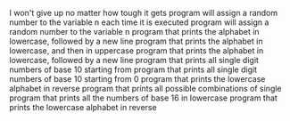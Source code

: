 I won't give up no matter how tough it gets
program will assign a random number to the variable n each time it is executed
program will assign a random number to the variable n
program that prints the alphabet in lowercase, followed by a new line
program that prints the alphabet in lowercase, and then in uppercase
program that prints the alphabet in lowercase, followed by a new line
program that prints all single digit numbers of base 10 starting from
program that prints all single digit numbers of base 10 starting from 0
program that prints the lowercase alphabet in reverse
program that prints all possible combinations of single
program that prints all the numbers of base 16 in lowercase
program that prints the lowercase alphabet in reverse
